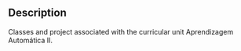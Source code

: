 ## Description

Classes and project associated with the curricular unit Aprendizagem Automática II.
